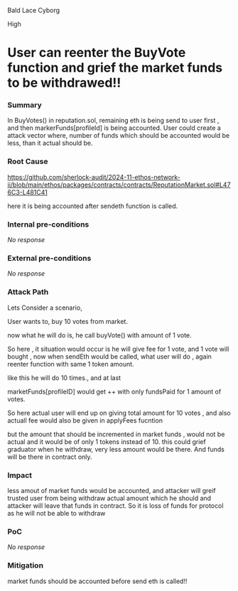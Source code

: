 Bald Lace Cyborg

High

# User can reenter the BuyVote function and grief the market funds to be withdrawed!!

### Summary

In BuyVotes() in reputation.sol, remaining eth is being send to user first , and then markerFunds[profileId] is being accounted.
User could create a attack vector where, number of funds which should be accounted would be less, than it actual should be.

### Root Cause

https://github.com/sherlock-audit/2024-11-ethos-network-ii/blob/main/ethos/packages/contracts/contracts/ReputationMarket.sol#L476C3-L481C41

here it is being accounted after sendeth function is called.

### Internal pre-conditions

_No response_

### External pre-conditions

_No response_

### Attack Path

Lets Consider a scenario,

User wants to, buy 10 votes from market.

now what he will do is, he call buyVote() with amount of 1 vote.

So here , it situation would occur is he will give fee for 1 vote, and 1 vote will bought , now when sendEth would be called,
what user will do , again reenter function with same 1 token amount. 

like this he will do 10 times., and at last 

marketFunds[profileID] would get ++ with only fundsPaid for 1 amount of votes.

So here actual user will end up on giving total amount for 10 votes , and also actuall fee would also be given in applyFees fucntion

but the amount that should be incremented in market funds , would not be actual and it would be of only 1 tokens instead of 10.
this could grief graduator when he withdraw, very less amount would be there. And funds will be there in contract only.

### Impact

less amout of market funds would be accounted, and attacker will greif trusted user from being withdraw actual amount which he should and attacker will leave that funds in contract. So it is loss of funds for protocol as he will not be able to withdraw

### PoC

_No response_

### Mitigation

market funds should be accounted before send eth is called!!